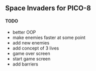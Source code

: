 ## Space Invaders for PICO-8

#### TODO

- better OOP
- make enemies faster at some point
- add new enemies
- add concept of 3 lives
- game over screen
- start game screen
- add barriers